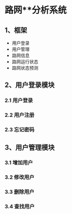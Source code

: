 # 路网**分析系统
## 1、框架
- 用户登录
- 用户管理
- 路网信息
- 路网运行状态
- 路网状态预测
## 2、用户登录模块
### 2.1 用户登录
### 2.2 用户注册
### 2.3 忘记密码
## 3、用户管理模块
### 3.1 增加用户
### 3.2 修改用户
### 3.3 删除用户
### 3.4 查找用户



